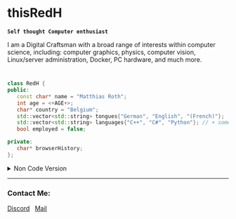 # thisRedH

**`Self thought Computer enthusiast`**

I am a Digital Craftsman with a broad range of interests within computer science, including: computer graphics, physics, computer vision, Linux/server administration, Docker, PC hardware, and much more.
#
```cpp
class RedH {
public:
   const char* name = "Matthias Roth";
   int age = <+AGE+>;
   char* country = "Belgium";
   std::vector<std::string> tongues{"German", "English", "(French)"};
   std::vector<std::string> languages{"C++", "C#", "Python"}; // + some that im a newbie at (Java, Rust, PHP, ...)
   bool employed = false;

private:
   char* browserHistory;
};
```

<details><summary>Non Code Version</summary>
	Name: Matthias Roth<br>
	Age: <+AGE+><br>
	Country: Belgium<br>
	Tongues: German, English, (French)<br>
	Programming Languages: C++, C#, Python, (...)<br>
	Employed: No
</details>

---

### Contact Me:
[Discord](https://discordapp.com/users/1048765572109832252) &nbsp;
[Mail](mailto:redh.the.dev@gmail.com) &nbsp;

<!-- ![thisRedH's top langs](https://github-readme-stats.vercel.app/api/top-langs/?username=thisRedH&theme=dracula&hide_border=false&include_all_commits=true&count_private=true&layout=compact) -->
